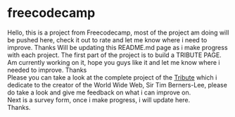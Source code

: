 # freecodecamp
Hello, this is a project from Freecodecamp, most of the project am doing will be pushed here, check it out to rate and let me know where i need to improve. Thanks
Will be updating this README.md page as i make progress with each project.
The first part of the project is to build a TRIBUTE PAGE.
Am currently working on it, hope you guys like it and let me know where i needed to improve. Thanks <br>
Please you can take a look at the complete project of the <a href="https://kekecoder.github.io/freecodecamp/tribute">Tribute</a> which i dedicate to the creator of the World Wide Web, Sir Tim Berners-Lee, please do take a look and give me feedback on what i can improve on. <br>
Next is a survey form, once i make progress, i will update here. <br> Thanks.
